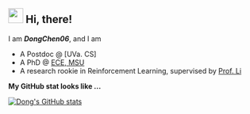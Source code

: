 ## <img src="https://emojis.slackmojis.com/emojis/images/1531849430/4246/blob-sunglasses.gif?1531849430" width="30"/> Hi, there! 

I am ***DongChen06***, and I am
+ A Postdoc @ [UVa. CS]
+ A PhD @ [ECE, MSU](https://ece.msu.edu/)
+  A research rookie in Reinforcement Learning, supervised by [Prof. Li](https://www.egr.msu.edu/rival/)

**My GitHub stat looks like ...**

[![Dong's GitHub stats](https://github-readme-stats.vercel.app/api?username=DongChen06)](https://github.com/DongChen06/github-readme-stats)

</td>
</tr>
</table>

